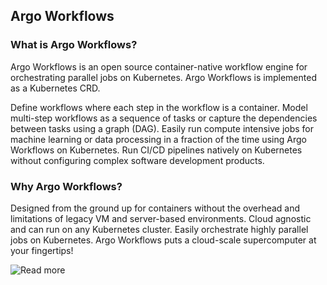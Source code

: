 ## Argo Workflows

### What is Argo Workflows?
Argo Workflows is an open source container-native workflow engine for orchestrating parallel jobs on Kubernetes. Argo Workflows is implemented as a Kubernetes CRD.

Define workflows where each step in the workflow is a container.
Model multi-step workflows as a sequence of tasks or capture the dependencies between tasks using a graph (DAG).
Easily run compute intensive jobs for machine learning or data processing in a fraction of the time using Argo Workflows on Kubernetes.
Run CI/CD pipelines natively on Kubernetes without configuring complex software development products.

### Why Argo Workflows?
Designed from the ground up for containers without the overhead and limitations of legacy VM and server-based environments.
Cloud agnostic and can run on any Kubernetes cluster.
Easily orchestrate highly parallel jobs on Kubernetes.
Argo Workflows puts a cloud-scale supercomputer at your fingertips!

![Read more](https://argoproj.github.io/argo-workflows)